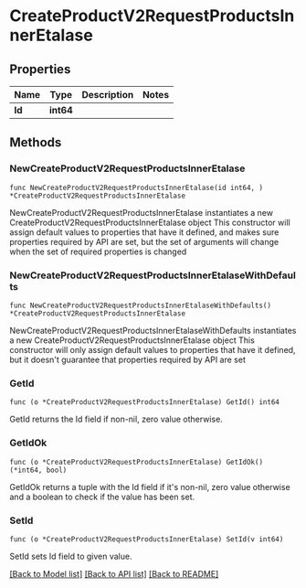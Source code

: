 # CreateProductV2RequestProductsInnerEtalase

## Properties

Name | Type | Description | Notes
------------ | ------------- | ------------- | -------------
**Id** | **int64** |  | 

## Methods

### NewCreateProductV2RequestProductsInnerEtalase

`func NewCreateProductV2RequestProductsInnerEtalase(id int64, ) *CreateProductV2RequestProductsInnerEtalase`

NewCreateProductV2RequestProductsInnerEtalase instantiates a new CreateProductV2RequestProductsInnerEtalase object
This constructor will assign default values to properties that have it defined,
and makes sure properties required by API are set, but the set of arguments
will change when the set of required properties is changed

### NewCreateProductV2RequestProductsInnerEtalaseWithDefaults

`func NewCreateProductV2RequestProductsInnerEtalaseWithDefaults() *CreateProductV2RequestProductsInnerEtalase`

NewCreateProductV2RequestProductsInnerEtalaseWithDefaults instantiates a new CreateProductV2RequestProductsInnerEtalase object
This constructor will only assign default values to properties that have it defined,
but it doesn't guarantee that properties required by API are set

### GetId

`func (o *CreateProductV2RequestProductsInnerEtalase) GetId() int64`

GetId returns the Id field if non-nil, zero value otherwise.

### GetIdOk

`func (o *CreateProductV2RequestProductsInnerEtalase) GetIdOk() (*int64, bool)`

GetIdOk returns a tuple with the Id field if it's non-nil, zero value otherwise
and a boolean to check if the value has been set.

### SetId

`func (o *CreateProductV2RequestProductsInnerEtalase) SetId(v int64)`

SetId sets Id field to given value.



[[Back to Model list]](../README.md#documentation-for-models) [[Back to API list]](../README.md#documentation-for-api-endpoints) [[Back to README]](../README.md)


